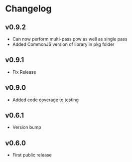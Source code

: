 # Changelog

## v0.9.2

* Can now perform multi-pass pow as well as single pass
* Added CommonJS version of library in pkg folder

## v0.9.1

* Fix Release

## v0.9.0

* Added code coverage to testing

## v0.6.1

* Version bump

## v0.6.0

* First public release
